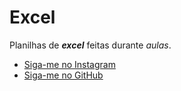 # Excel
 Planilhas de __*excel*__ feitas durante *aulas*.

* [Siga-me no Instagram](https://www.instagram.com/abi_pisa/)
* [Siga-me no GitHub](https://github.com/abiel-pisa)
